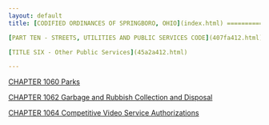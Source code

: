 ```yaml
---
layout: default 
title: [CODIFIED ORDINANCES OF SPRINGBORO, OHIO](index.html) =====================================================

[PART TEN - STREETS, UTILITIES AND PUBLIC SERVICES CODE](407fa412.html)

[TITLE SIX - Other Public Services](45a2a412.html)

---
```


[CHAPTER 1060 Parks](45aaa412.html)

[CHAPTER 1062 Garbage and Rubbish Collection and
Disposal](45cba412.html)

[CHAPTER 1064 Competitive Video Service Authorizations](4612a412.html)
